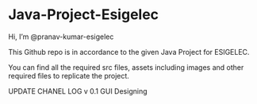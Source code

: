 # Java-Project-Esigelec

Hi, I’m @pranav-kumar-esigelec

This Github repo is in accordance to the given Java Project for ESIGELEC.

You can find all the required src files, assets including images and other required files to replicate the project.

UPDATE CHANEL LOG
v 0.1 GUI Designing
